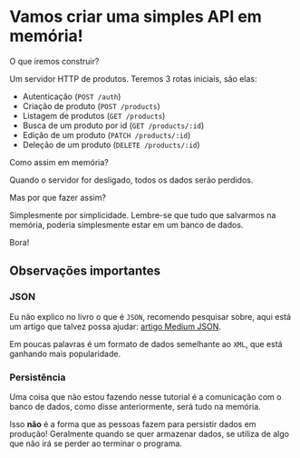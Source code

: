 # Vamos criar uma simples API em memória!

O que iremos construir?

Um servidor HTTP de produtos. Teremos 3 rotas iniciais, são elas:

- Autenticação (`POST /auth`)
- Criação de produto (`POST /products`)
- Listagem de produtos (`GET /products`)
- Busca de um produto por id (`GET /products/:id`)
- Edição de um produto (`PATCH /products/:id`)
- Deleção de um produto (`DELETE /products/:id`)

Como assim em memória?

Quando o servidor for desligado, todos os dados serão perdidos.

Mas por que fazer assim?

Simplesmente por simplicidade. Lembre-se que tudo que salvarmos na memória, poderia simplesmente estar em um banco de dados.

Bora!

## Observações importantes

### JSON

Eu não explico no livro o que é `JSON`, recomendo pesquisar sobre, aqui está um artigo que talvez possa ajudar: [artigo Medium JSON](https://medium.com/clebertech/o-que-%C3%A9-json-daaa9311e929).

Em poucas palavras é um formato de dados semelhante ao `XML`, que está ganhando mais popularidade.

### Persistência

Uma coisa que não estou fazendo nesse tutorial é a comunicação com o banco de dados, como disse anteriormente, será tudo na memória.

Isso **não** é a forma que as pessoas fazem para persistir dados em produção! Geralmente quando se quer armazenar dados, se utiliza de algo que não irá se perder ao terminar o programa.
